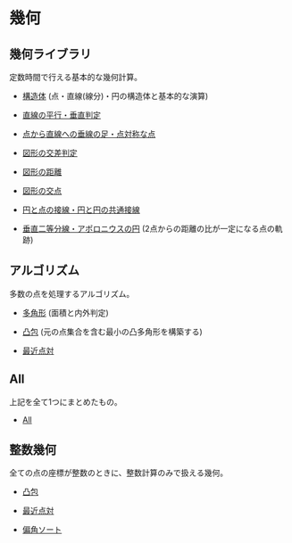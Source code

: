 # 幾何

## 幾何ライブラリ

定数時間で行える基本的な幾何計算。

- [構造体](Structure.hpp) (点・直線(線分)・円の構造体と基本的な演算)

- [直線の平行・垂直判定](Parallel_Orthogonal.hpp)

- [点から直線への垂線の足・点対称な点](Projection_Reflection.hpp)

- [図形の交差判定](Intersect.hpp)

- [図形の距離](Distance.hpp)

- [図形の交点](Crosspoint.hpp)

- [円と点の接線・円と円の共通接線](Tangent.hpp)

- [垂直二等分線・アポロニウスの円](Apollonius.hpp) (2点からの距離の比が一定になる点の軌跡)

## アルゴリズム

多数の点を処理するアルゴリズム。

- [多角形](Polygon.hpp) (面積と内外判定)

- [凸包](Convex_Hull.hpp) (元の点集合を含む最小の凸多角形を構築する)

- [最近点対](Closest_Pair.hpp)

## All

上記を全て1つにまとめたもの。

- [All](All.hpp)

## 整数幾何

全ての点の座標が整数のときに、整数計算のみで扱える幾何。

- [凸包](Convex_Hull_Integer.hpp)

- [最近点対](Closest_Pair_Integer.hpp)

- [偏角ソート](Sort_Arg.hpp)
